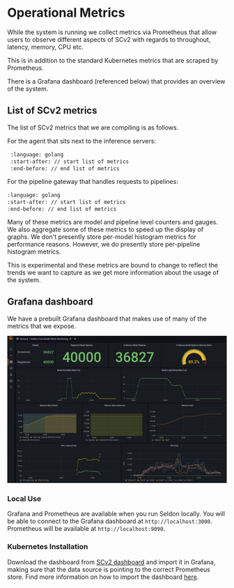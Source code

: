# Operational Metrics

While the system is running we collect metrics via Prometheus that allow users to observe different aspects of SCv2 with regards to throughout, latency, memory, CPU etc.

This is in addition to the standard Kubernetes metrics that are scraped by Prometheus.

There is a Grafana dashboard (referenced below) that provides an overview of the system.

## List of SCv2 metrics

The list of SCv2 metrics that we are compiling is as follows.

For the agent that sits next to the inference servers:

  ```{literalinclude} ../../../../scheduler/pkg/metrics/agent.go
   :language: golang
   :start-after: // start list of metrics 
   :end-before: // end list of metrics 
   ```

For the pipeline gateway that handles requests to pipelines:

   ```{literalinclude} ../../../../scheduler/pkg/metrics/gateway.go
   :language: golang
   :start-after: // start list of metrics 
   :end-before: // end list of metrics 
   ```

Many of these metrics are model and pipeline level counters and gauges.
We also aggregate some of these metrics to speed up the display of graphs. We don't presently store per-model histogram metrics for performance reasons. However, we do presently store per-pipeline histogram metrics.

This is experimental and these metrics are bound to change to reflect the trends we want to capture as we get more information about the usage of the system.

## Grafana dashboard

We have a prebuilt Grafana dashboard that makes use of many of the metrics that we expose.

![kafka](dashboard.png)

### Local Use

Grafana and Prometheus are available when you run Seldon locally.
You will be able to connect to the Grafana dashboard at `http://localhost:3000`.
Prometheus will be available at `http://localhost:9090`.

### Kubernetes Installation

Download the dashboard from [SCv2 dashboard](https://github.com/SeldonIO/seldon-core-v2/blob/master/prometheus/dashboards/seldon.json) and import it in Grafana, making sure that the data source is pointing to the correct Prometheus store.
Find more information on how to import the dashboard [here](https://grafana.com/docs/grafana/latest/dashboards/export-import/).

